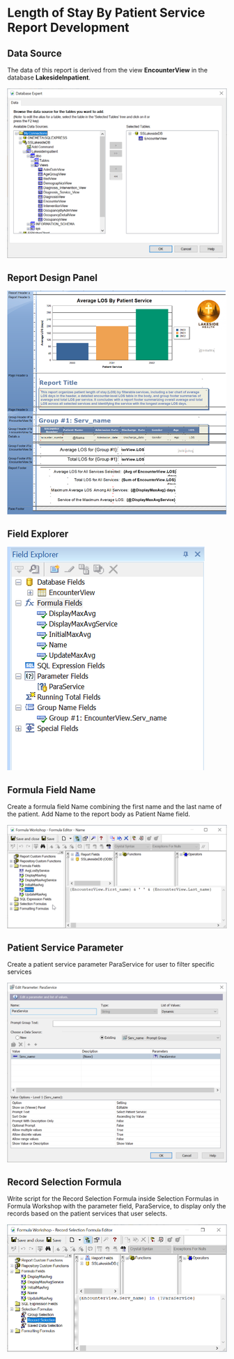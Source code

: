 # Length of Stay By Patient Service Report Development
## Data Source
The data of this report is derived from the view <b>EncounterView</b> in the database <b>LakesideInpatient</b>.
<br><br>![Data Source](images/DatabaseExpert.png)
## Report Design Panel 
![Report Design Panel](images/DesignPanel.png)
## Field Explorer
![Field Explorer](images/FieldExplorer.png)
## Formula Field Name
Create a formula field Name combining the first name and the last name of the patient. Add Name to the report body as Patient Name field.
<br><br>![Formula Field Name](images/FormulaField_Name.png)
## Patient Service Parameter
Create a patient service parameter ParaService for user to filter specific services 
<br><br>![Parameter Patient Service](images/Parameter_ParaService.png)
## Record Selection Formula
Write script for the Record Selection Formula inside Selection Formulas in Formula Workshop with the parameter field, ParaService, to display only the records based on the patient services that user selects. 
<br><br>![Record Selection Formula](images/RecordSelection.png)
